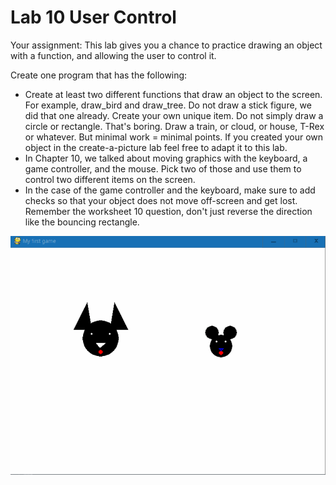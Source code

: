 # Lab 10 User Control 

Your assignment:
This lab gives you a chance to practice drawing an object with a function, and allowing the user to control it.

Create one program that has the following:

* Create at least two different functions that draw an object to the screen. For example, draw_bird and draw_tree. 
  Do not draw a stick figure, we did that one already. Create your own unique item. Do not simply draw a circle or rectangle.
  That's boring. Draw a train, or cloud, or house, T-Rex or whatever. But minimal work = minimal points. 
  If you created your own object in the create-a-picture lab feel free to adapt it to this lab.
* In Chapter 10, we talked about moving graphics with the keyboard, a game controller, and the mouse. 
  Pick two of those and use them to control two different items on the screen.
* In the case of the game controller and the keyboard, make sure to add checks so that your object does not move off-screen and get lost. 
  Remember the worksheet 10 question, don't just reverse the direction like the bouncing rectangle.


<img src="https://github.com/tyrone8980/College_Programming/blob/master/ZMedia/lab10.gif" alt="Lab10" title="Lab10" />
